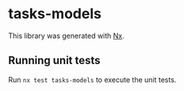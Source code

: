 # tasks-models

This library was generated with [Nx](https://nx.dev).

## Running unit tests

Run `nx test tasks-models` to execute the unit tests.
